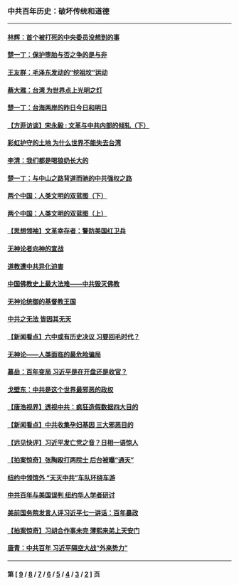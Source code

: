 ### 中共百年历史：破坏传统和道德
---
#### [林辉：首个被打死的中央委员没想到的事](../../pages/nf1176114/n13987400.md?05060430) 
#### [楚一丁：保护堕胎与否之争的是与非](../../pages/nf1176114/n13815642.md?05060430) 
#### [王友群：毛泽东发动的“挖祖坟”运动](../../pages/nf1176114/n13723639.md?05060430) 
#### [蔡大雅：台湾 为世界点上光明之灯](../../pages/nf1176114/n13531530.md?05060430) 
#### [楚一丁：台海两岸的昨日今日和明日](../../pages/nf1176114/n13531468.md?05060430) 
#### [【方菲访谈】宋永毅 : 文革与中共内部的倾轧（下）](../../pages/nf1176114/n13486836.md?05060430) 
#### [彩虹护守的土地 为什么世界不能失去台湾](../../pages/nf1176114/n13476849.md?05060430) 
#### [李清：我们都是喝狼奶长大的](../../pages/nf1176114/n13471478.md?05060430) 
#### [楚一丁：与中山之路背道而驰的中共强权之路](../../pages/nf1176114/n13437270.md?05060430) 
#### [两个中国：人类文明的双蓝图（下）](../../pages/nf1176114/n13423132.md?05060430) 
#### [两个中国：人类文明的双蓝图（上）](../../pages/nf1176114/n13422687.md?05060430) 
#### [【思想领袖】文革幸存者：警防美国红卫兵](../../pages/nf1176114/n13339289.md?05060430) 
#### [无神论者向神的宣战](../../pages/nf1176114/n13281535.md?05060430) 
#### [道教遭中共异化迫害](../../pages/nf1176114/n13281463.md?05060430) 
#### [中国佛教史上最大法难——中共毁灭佛教](../../pages/nf1176114/n13281397.md?05060430) 
#### [无神论统御的基督教王国](../../pages/nf1176114/n13281280.md?05060430) 
#### [中共之无法 皆因其无天](../../pages/nf1176114/n13281088.md?05060430) 
#### [【新闻看点】六中或有历史决议 习要回毛时代？](../../pages/nf1176114/n13222895.md?05060430) 
#### [无神论——人类面临的最危险骗局](../../pages/nf1176114/n13196137.md?05060430) 
#### [慕岳：百年变局 习近平是在开盘还是收官？](../../pages/nf1176114/n13206516.md?05060430) 
#### [戈壁东：中共是这个世界最邪恶的政权](../../pages/nf1176114/n13085641.md?05060430) 
#### [【唐浩视界】透视中共：疯狂造假数据四大目的](../../pages/nf1176114/n13080590.md?05060430) 
#### [【新闻看点】中共收集孕妇基因 三大邪恶目的](../../pages/nf1176114/n13077182.md?05060430) 
#### [【远见快评】习近平发亡党之音？日相一语惊人](../../pages/nf1176114/n13074809.md?05060430) 
#### [【拍案惊奇】张陶殴打两院士 后台被曝“通天”](../../pages/nf1176114/n13070496.md?05060430) 
#### [纽约中领馆外 “天灭中共”车队环绕车游](../../pages/nf1176114/n13070693.md?05060430) 
#### [中共百年与美国误判 纽约华人学者研讨](../../pages/nf1176114/n13067969.md?05060430) 
#### [美前国务院发言人评习近平七一讲话：百年暴政](../../pages/nf1176114/n13066986.md?05060430) 
#### [【拍案惊奇】习胡合作事未完 薄熙来弟上天安门](../../pages/nf1176114/n13065867.md?05060430) 
#### [唐青：中共百年 习近平隔空大战“外来势力”](../../pages/nf1176114/n13065976.md?05060430) 

---
#### 第 [ [9](./9.md?05060430) / [8](./8.md?05060430) / [7](./7.md?05060430) / [6](./6.md?05060430) / [5](./5.md?05060430) / [4](./4.md?05060430) / [3](./3.md?05060430) / [2](./2.md?05060430) ] 页
